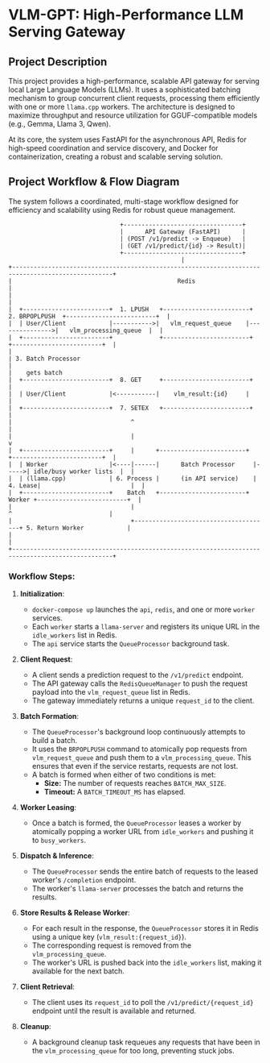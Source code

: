 # VLM-GPT: High-Performance LLM Serving Gateway

## Project Description
This project provides a high-performance, scalable API gateway for serving local Large Language Models (LLMs). It uses a sophisticated batching mechanism to group concurrent client requests, processing them efficiently with one or more `llama.cpp` workers. The architecture is designed to maximize throughput and resource utilization for GGUF-compatible models (e.g., Gemma, Llama 3, Qwen).

At its core, the system uses FastAPI for the asynchronous API, Redis for high-speed coordination and service discovery, and Docker for containerization, creating a robust and scalable serving solution.

## Project Workflow & Flow Diagram

The system follows a coordinated, multi-stage workflow designed for efficiency and scalability using Redis for robust queue management.

```
                               +---------------------------------+
                               |      API Gateway (FastAPI)      |
                               | (POST /v1/predict -> Enqueue)   |
                               | (GET /v1/predict/{id} -> Result)|
                               +---------------------------------+
                                                |
+--------------------------------------------------------------------------------------------------+
|                                              Redis                                               |
|                                                                                                  |
|  +------------------------+  1. LPUSH   +------------------------+  2. BRPOPLPUSH  +-------------------------+  |
|  | User/Client            |----------->|   vlm_request_queue    |--------------->|   vlm_processing_queue  |  |
|  +------------------------+             +------------------------+                 +-------------------------+  |
|                                                                                                  | 3. Batch Processor
|                                                                                                  |    gets batch
|  +------------------------+  8. GET     +------------------------+                                 |
|  | User/Client            |<-----------|    vlm_result:{id}     |                                 |
|  +------------------------+  7. SETEX   +------------------------+                                 |
|                                 ^                                                                |
|                                 |                                                                v
|  +------------------------+     |      +------------------------+      +-------------------------+  |
|  | Worker                 |<----|------|      Batch Processor     |----->| idle/busy worker lists  |  |
|  | (llama.cpp)            | 6. Process |      (in API service)    | 4. Lease|                         |  |
|  +------------------------+    Batch   +------------------------+   Worker +-------------------------+  |
|                                 |                                      ^                           |
|                                 +--------------------------------------+ 5. Return Worker            |
|                                                                                                  |
+--------------------------------------------------------------------------------------------------+

```

### Workflow Steps:

1.  **Initialization**:
    *   `docker-compose up` launches the `api`, `redis`, and one or more `worker` services.
    *   Each `worker` starts a `llama-server` and registers its unique URL in the `idle_workers` list in Redis.
    *   The `api` service starts the `QueueProcessor` background task.

2.  **Client Request**:
    *   A client sends a prediction request to the `/v1/predict` endpoint.
    *   The API gateway calls the `RedisQueueManager` to push the request payload into the `vlm_request_queue` list in Redis.
    *   The gateway immediately returns a unique `request_id` to the client.

3.  **Batch Formation**:
    *   The `QueueProcessor`'s background loop continuously attempts to build a batch.
    *   It uses the `BRPOPLPUSH` command to atomically pop requests from `vlm_request_queue` and push them to a `vlm_processing_queue`. This ensures that even if the service restarts, requests are not lost.
    *   A batch is formed when either of two conditions is met:
        *   **Size:** The number of requests reaches `BATCH_MAX_SIZE`.
        *   **Timeout:** A `BATCH_TIMEOUT_MS` has elapsed.

4.  **Worker Leasing**:
    *   Once a batch is formed, the `QueueProcessor` leases a worker by atomically popping a worker URL from `idle_workers` and pushing it to `busy_workers`.

5.  **Dispatch & Inference**:
    *   The `QueueProcessor` sends the entire batch of requests to the leased worker's `/completion` endpoint.
    *   The worker's `llama-server` processes the batch and returns the results.

6.  **Store Results & Release Worker**:
    *   For each result in the response, the `QueueProcessor` stores it in Redis using a unique key (`vlm_result:{request_id}`).
    *   The corresponding request is removed from the `vlm_processing_queue`.
    *   The worker's URL is pushed back into the `idle_workers` list, making it available for the next batch.

7.  **Client Retrieval**:
    *   The client uses its `request_id` to poll the `/v1/predict/{request_id}` endpoint until the result is available and returned.

8.  **Cleanup**:
    *   A background cleanup task requeues any requests that have been in the `vlm_processing_queue` for too long, preventing stuck jobs.